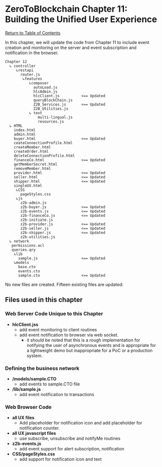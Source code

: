 # ZeroToBlockchain Chapter 11: Building the Unified User Experience

[Return to Table of Contents](../README.md)

In this chapter, we will update the code from Chapter 11 to include event creation and monitoring on the server and event subscription and notification in the browser.

```
Chapter 12
  ↳ controller
     ↳restapi
       router.js
        ↳features
           ↳composer
             autoLoad.js
             hlcAdmin.js
             hlcClient.js          <== Updated
             queryBlockChain.js
             Z2B_Services.js       <== Updated
             Z2B_Utilities.js
           ↳ text
               multi-lingual.js
               resources.js
  ↳ HTML
    index.html
    admin.html
    buyer.html                     <== Updated
    ceateConnectionProfile.html
    createMember.html
    createOrder.html
    deleteConnectionProfile.html
    financeCo.html                 <== Updated
    getMemberSecret.html
    removeMember.html
    provider.html                  <== Updated
    seller.html                    <== Updated
    shipper.html                   <== Updated
    singleUX.html
     ↳CSS
       pageStyles.css
     ↳js
       z2b-admin.js
       z2b-buyer.js                <== Updated
       z2b-events.js               <== Updated
       z2b-financeCo.js            <== Updated
       z2b-initiate.js
       z2b-provider.js             <== Updated
       z2b-seller.js               <== Updated
       z2b-shipper.js              <== Updated
       z2b-utilities.js
  ↳ network
   permissions.acl
   queries.qry
    ↳lib
      sample.js                    <== Updated
    ↳models
      base.cto
      events.cto
      sample.cto                   <== Updated
```
No new files are created.  Fifteen existing files are updated:

## Files used in this chapter
### Web Server Code Unique to this Chapter
 - **hlcClient.jss**
   - add event monitoring to client routines
   - add event notification to browser via web socket. 
     - it should be noted that this is a rough implementation for notifying the user of asynchronous events and is appropriate for a lightweight demo but inappropriate for a PoC or a production system. 

### Defining the business network
 
 - **/models/sample.CTO**
   - add events to sample.CTO file
 - **/lib/sample.js**
   - add event notification to transactions
 

### Web Browser Code 
 - **all UX files**
   - Add placeholder for notification icon and add placeholder for notification counter.
 - **all UX javascript files**
   - use subscribe, unsubscribe and notifyMe routines
 - **z2b-events.js**
   - add event support for alert subscription, notification
 - **CSS/pageStyles.css**
   - add support for notification icon and text